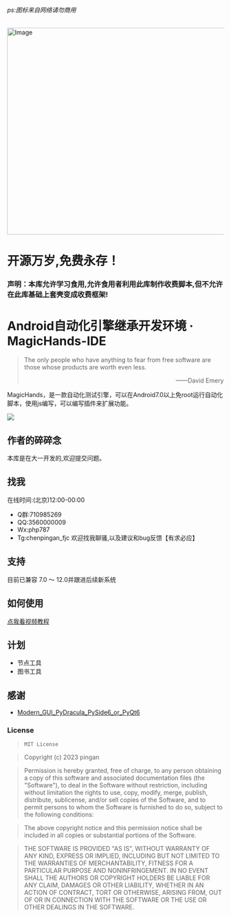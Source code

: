 ###### ps:图标来自网络请勿商用 
<img src="https://github.com/5tiaowu/MagicHands-IDE/assets/108533707/bc4bc8b4-b869-43bd-ab45-84a1b0158574" alt="Image" width="800" height="480" > 

# 开源万岁,免费永存！

### 声明：本库允许学习食用,允许食用者利用此库制作收费脚本,但不允许在此库基础上套壳变成收费框架!

# Android自动化引擎继承开发环境 · MagicHands-IDE

> The only people who have anything to fear from free software are those whose products are worth even less. 
>
> <p align="right">——David Emery</p>

MagicHands，是一款自动化测试引擎，可以在Android7.0以上免root运行自动化脚本，使用js编写，可以编写插件来扩展功能。

![](https://img.shields.io/badge/language-java-brightgreen.svg)


## 作者的碎碎念

本库是在大一开发的,欢迎提交问题。


## 找我
在线时间:(北京)12:00-00:00
- Q群:710985269
- QQ:3560000009
- Wx:php787 
- Tg:chenpingan_fjc
欢迎找我聊骚,以及建议和bug反馈【有求必应】

## 支持

目前已兼容 7.0 ～ 12.0并跟进后续新系统

## 如何使用

[点我看视频教程](https://www.bilibili.com/video/BV1Ao4y1E7NK/?share_source=copy_web&vd_source=2f8cb1fac706b3fcfd90ed86023a3c7c)


## 计划

 - 节点工具
 - 图书工具

## 感谢

- [Modern_GUI_PyDracula_PySide6_or_PyQt6](https://github.com/Wanderson-Magalhaes/Modern_GUI_PyDracula_PySide6_or_PyQt6)

### License

> ```
> MIT License
> ```

>Copyright (c) 2023 pingan

>Permission is hereby granted, free of charge, to any person obtaining a copy
>of this software and associated documentation files (the "Software"), to deal
>in the Software without restriction, including without limitation the rights
>to use, copy, modify, merge, publish, distribute, sublicense, and/or sell
>copies of the Software, and to permit persons to whom the Software is
>furnished to do so, subject to the following conditions:

>The above copyright notice and this permission notice shall be included in all
>copies or substantial portions of the Software.

>THE SOFTWARE IS PROVIDED "AS IS", WITHOUT WARRANTY OF ANY KIND, EXPRESS OR
>IMPLIED, INCLUDING BUT NOT LIMITED TO THE WARRANTIES OF MERCHANTABILITY,
>FITNESS FOR A PARTICULAR PURPOSE AND NONINFRINGEMENT. IN NO EVENT SHALL THE
>AUTHORS OR COPYRIGHT HOLDERS BE LIABLE FOR ANY CLAIM, DAMAGES OR OTHER
>LIABILITY, WHETHER IN AN ACTION OF CONTRACT, TORT OR OTHERWISE, ARISING FROM,
>OUT OF OR IN CONNECTION WITH THE SOFTWARE OR THE USE OR OTHER DEALINGS IN THE
>SOFTWARE.
